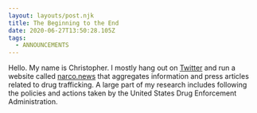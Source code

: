 ```yaml
---
layout: layouts/post.njk
title: The Beginning to the End
date: 2020-06-27T13:50:28.105Z
tags:
  - ANNOUNCEMENTS
---
```

Hello. My name is Christopher. I mostly hang out on [Twitter](https://twitter.com/just_some_d00d) and run a website called [narco.news](https://narco.news) that aggregates information and press articles related to drug trafficking. A large part of my research includes following the policies and actions taken by the United States Drug Enforcement Administration.